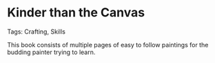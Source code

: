 # Kinder than the Canvas

Tags: Crafting, Skills

This book consists of multiple pages of easy to follow paintings for the budding painter trying to learn.